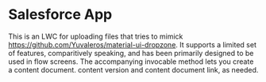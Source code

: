 # Salesforce App

This is an LWC for uploading files that tries to mimick https://github.com/Yuvaleros/material-ui-dropzone. It supports a limited set of features, comparitively speaking, and has been primarily designed to be used in flow screens. The accompanying invocable method lets you create a content document. content version and content document link, as needed.
